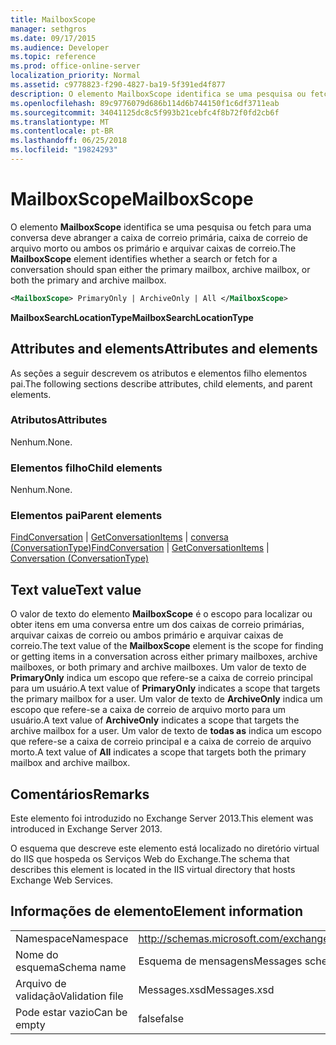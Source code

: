 ```yaml
---
title: MailboxScope
manager: sethgros
ms.date: 09/17/2015
ms.audience: Developer
ms.topic: reference
ms.prod: office-online-server
localization_priority: Normal
ms.assetid: c9778823-f290-4827-ba19-5f391ed4f877
description: O elemento MailboxScope identifica se uma pesquisa ou fetch para uma conversa deve abranger a caixa de correio primária, caixa de correio de arquivo morto ou ambos os primário e arquivar caixas de correio.
ms.openlocfilehash: 89c9776079d686b114d6b744150f1c6df3711eab
ms.sourcegitcommit: 34041125dc8c5f993b21cebfc4f8b72f0fd2cb6f
ms.translationtype: MT
ms.contentlocale: pt-BR
ms.lasthandoff: 06/25/2018
ms.locfileid: "19824293"
---
```

# <a name="mailboxscope"></a><span data-ttu-id="cb16a-103">MailboxScope</span><span class="sxs-lookup"><span data-stu-id="cb16a-103">MailboxScope</span></span>

<span data-ttu-id="cb16a-104">O elemento **MailboxScope** identifica se uma pesquisa ou fetch para uma conversa deve abranger a caixa de correio primária, caixa de correio de arquivo morto ou ambos os primário e arquivar caixas de correio.</span><span class="sxs-lookup"><span data-stu-id="cb16a-104">The **MailboxScope** element identifies whether a search or fetch for a conversation should span either the primary mailbox, archive mailbox, or both the primary and archive mailbox.</span></span> 
  
```XML
<MailboxScope> PrimaryOnly | ArchiveOnly | All </MailboxScope>
```

<span data-ttu-id="cb16a-105">**MailboxSearchLocationType**</span><span class="sxs-lookup"><span data-stu-id="cb16a-105">**MailboxSearchLocationType**</span></span>

## <a name="attributes-and-elements"></a><span data-ttu-id="cb16a-106">Attributes and elements</span><span class="sxs-lookup"><span data-stu-id="cb16a-106">Attributes and elements</span></span>

<span data-ttu-id="cb16a-107">As seções a seguir descrevem os atributos e elementos filho elementos pai.</span><span class="sxs-lookup"><span data-stu-id="cb16a-107">The following sections describe attributes, child elements, and parent elements.</span></span>
  
### <a name="attributes"></a><span data-ttu-id="cb16a-108">Atributos</span><span class="sxs-lookup"><span data-stu-id="cb16a-108">Attributes</span></span>

<span data-ttu-id="cb16a-109">Nenhum.</span><span class="sxs-lookup"><span data-stu-id="cb16a-109">None.</span></span>
  
### <a name="child-elements"></a><span data-ttu-id="cb16a-110">Elementos filho</span><span class="sxs-lookup"><span data-stu-id="cb16a-110">Child elements</span></span>

<span data-ttu-id="cb16a-111">Nenhum.</span><span class="sxs-lookup"><span data-stu-id="cb16a-111">None.</span></span>
  
### <a name="parent-elements"></a><span data-ttu-id="cb16a-112">Elementos pai</span><span class="sxs-lookup"><span data-stu-id="cb16a-112">Parent elements</span></span>

<span data-ttu-id="cb16a-113">[FindConversation](findconversation.md) | [GetConversationItems](getconversationitems.md) | [conversa (ConversationType)](conversation-conversationtype.md)</span><span class="sxs-lookup"><span data-stu-id="cb16a-113">[FindConversation](findconversation.md) | [GetConversationItems](getconversationitems.md) | [Conversation (ConversationType)](conversation-conversationtype.md)</span></span>
  
## <a name="text-value"></a><span data-ttu-id="cb16a-114">Text value</span><span class="sxs-lookup"><span data-stu-id="cb16a-114">Text value</span></span>

<span data-ttu-id="cb16a-115">O valor de texto do elemento **MailboxScope** é o escopo para localizar ou obter itens em uma conversa entre um dos caixas de correio primárias, arquivar caixas de correio ou ambos primário e arquivar caixas de correio.</span><span class="sxs-lookup"><span data-stu-id="cb16a-115">The text value of the **MailboxScope** element is the scope for finding or getting items in a conversation across either primary mailboxes, archive mailboxes, or both primary and archive mailboxes.</span></span> <span data-ttu-id="cb16a-116">Um valor de texto de **PrimaryOnly** indica um escopo que refere-se a caixa de correio principal para um usuário.</span><span class="sxs-lookup"><span data-stu-id="cb16a-116">A text value of **PrimaryOnly** indicates a scope that targets the primary mailbox for a user.</span></span> <span data-ttu-id="cb16a-117">Um valor de texto de **ArchiveOnly** indica um escopo que refere-se a caixa de correio de arquivo morto para um usuário.</span><span class="sxs-lookup"><span data-stu-id="cb16a-117">A text value of **ArchiveOnly** indicates a scope that targets the archive mailbox for a user.</span></span> <span data-ttu-id="cb16a-118">Um valor de texto de **todas as** indica um escopo que refere-se a caixa de correio principal e a caixa de correio de arquivo morto.</span><span class="sxs-lookup"><span data-stu-id="cb16a-118">A text value of **All** indicates a scope that targets both the primary mailbox and archive mailbox.</span></span> 
  
## <a name="remarks"></a><span data-ttu-id="cb16a-119">Comentários</span><span class="sxs-lookup"><span data-stu-id="cb16a-119">Remarks</span></span>

<span data-ttu-id="cb16a-120">Este elemento foi introduzido no Exchange Server 2013.</span><span class="sxs-lookup"><span data-stu-id="cb16a-120">This element was introduced in Exchange Server 2013.</span></span>
  
<span data-ttu-id="cb16a-121">O esquema que descreve este elemento está localizado no diretório virtual do IIS que hospeda os Serviços Web do Exchange.</span><span class="sxs-lookup"><span data-stu-id="cb16a-121">The schema that describes this element is located in the IIS virtual directory that hosts Exchange Web Services.</span></span>
  
## <a name="element-information"></a><span data-ttu-id="cb16a-122">Informações de elemento</span><span class="sxs-lookup"><span data-stu-id="cb16a-122">Element information</span></span>

|||
|:-----|:-----|
|<span data-ttu-id="cb16a-123">Namespace</span><span class="sxs-lookup"><span data-stu-id="cb16a-123">Namespace</span></span>  <br/> |http://schemas.microsoft.com/exchange/services/2006/messages  <br/> |
|<span data-ttu-id="cb16a-124">Nome do esquema</span><span class="sxs-lookup"><span data-stu-id="cb16a-124">Schema name</span></span>  <br/> |<span data-ttu-id="cb16a-125">Esquema de mensagens</span><span class="sxs-lookup"><span data-stu-id="cb16a-125">Messages schema</span></span>  <br/> |
|<span data-ttu-id="cb16a-126">Arquivo de validação</span><span class="sxs-lookup"><span data-stu-id="cb16a-126">Validation file</span></span>  <br/> |<span data-ttu-id="cb16a-127">Messages.xsd</span><span class="sxs-lookup"><span data-stu-id="cb16a-127">Messages.xsd</span></span>  <br/> |
|<span data-ttu-id="cb16a-128">Pode estar vazio</span><span class="sxs-lookup"><span data-stu-id="cb16a-128">Can be empty</span></span>  <br/> |<span data-ttu-id="cb16a-129">false</span><span class="sxs-lookup"><span data-stu-id="cb16a-129">false</span></span>  <br/> |
   

